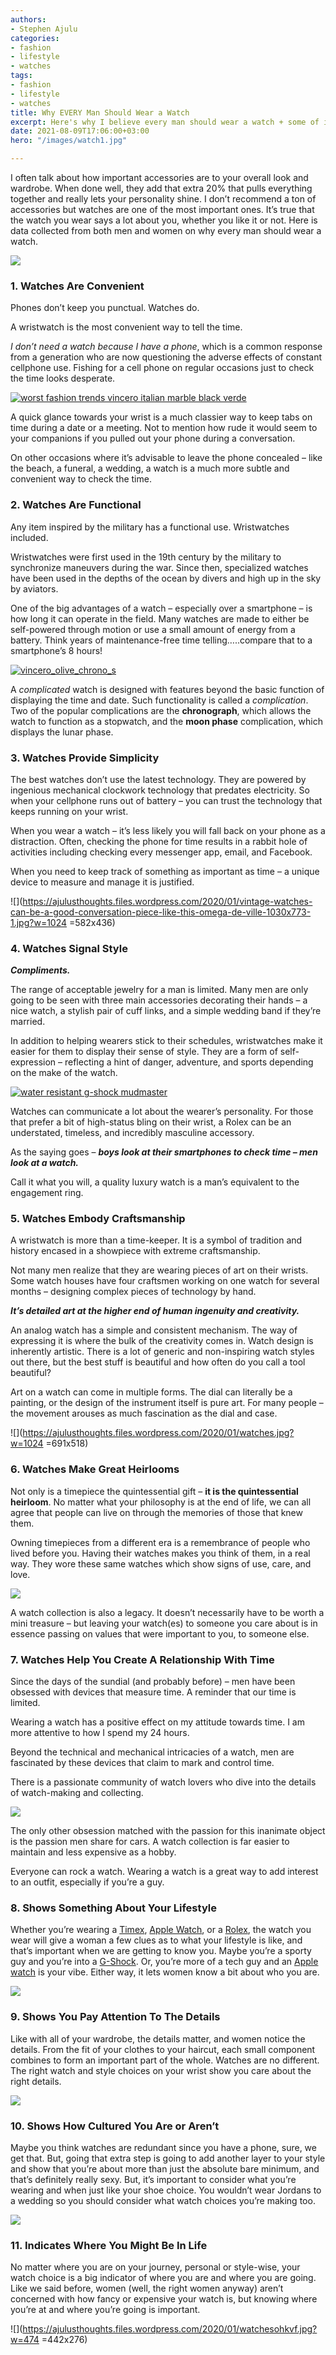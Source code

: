 ```yaml
---
authors:
- Stephen Ajulu
categories:
- fashion
- lifestyle
- watches
tags:
- fashion
- lifestyle
- watches
title: Why EVERY Man Should Wear a Watch
excerpt: Here's why I believe every man should wear a watch + some of it's benefits
date: 2021-08-09T17:06:00+03:00
hero: "/images/watch1.jpg"

---
```

I often talk about how important accessories are to your overall look and wardrobe. When done well, they add that extra 20% that pulls everything together and really lets your personality shine. I don’t recommend a ton of accessories but watches are one of the most important ones. It’s true that the watch you wear says a lot about you, whether you like it or not. Here is data collected from both men and women on why every man should wear a watch.

![](https://ajulusthoughts.files.wordpress.com/2020/01/oniakna.jpg?w=1024)

### 1. Watches Are Convenient

Phones don’t keep you punctual. Watches do.

A wristwatch is the most convenient way to tell the time.

_I don’t need a watch because I have a phone_, which is a common response from a generation who are now questioning the adverse effects of constant cellphone use. Fishing for a cell phone on regular occasions just to check the time looks desperate.

[![worst fashion trends vincero italian marble black verde](https://www.realmenrealstyle.com/wp-content/uploads/2019/01/worst-fashion-trends-vincero-italian-marble-black-verde.jpg)](https://vincerowatches.com/products/marble-black-verde)

A quick glance towards your wrist is a much classier way to keep tabs on time during a date or a meeting. Not to mention how rude it would seem to your companions if you pulled out your phone during a conversation.

On other occasions where it’s advisable to leave the phone concealed – like the beach, a funeral, a wedding, a watch is a much more subtle and convenient way to check the time.

### 2. Watches Are Functional

Any item inspired by the military has a functional use. Wristwatches included.

Wristwatches were first used in the 19th century by the military to synchronize maneuvers during the war. Since then, specialized watches have been used in the depths of the ocean by divers and high up in the sky by aviators.

One of the big advantages of a watch – especially over a smartphone – is how long it can operate in the field. Many watches are made to either be self-powered through motion or use a small amount of energy from a battery. Think years of maintenance-free time telling…..compare that to a smartphone’s 8 hours!

[![vincero_olive_chrono_s](https://www.realmenrealstyle.com/wp-content/uploads/2018/10/vincero_olive_chrono_s.jpg)](https://vincerowatches.com/)

A _complicated_ watch is designed with features beyond the basic function of displaying the time and date. Such functionality is called a _complication_. Two of the popular complications are the **chronograph**, which allows the watch to function as a stopwatch, and the **moon phase** complication, which displays the lunar phase.

### 3. Watches Provide Simplicity

The best watches don’t use the latest technology. They are powered by ingenious mechanical clockwork technology that predates electricity. So when your cellphone runs out of battery – you can trust the technology that keeps running on your wrist.

When you wear a watch – it’s less likely you will fall back on your phone as a distraction. Often, checking the phone for time results in a rabbit hole of activities including checking every messenger app, email, and Facebook.

When you need to keep track of something as important as time – a unique device to measure and manage it is justified.

![](https://ajulusthoughts.files.wordpress.com/2020/01/vintage-watches-can-be-a-good-conversation-piece-like-this-omega-de-ville-1030x773-1.jpg?w=1024 =582x436)

### 4. Watches Signal Style

**_Compliments._**

The range of acceptable jewelry for a man is limited. Many men are only going to be seen with three main accessories decorating their hands – a nice watch, a stylish pair of cuff links, and a simple wedding band if they’re married.

In addition to helping wearers stick to their schedules, wristwatches make it easier for them to display their sense of style. They are a form of self-expression – reflecting a hint of danger, adventure, and sports depending on the make of the watch.

[![water resistant g-shock mudmaster](https://www.realmenrealstyle.com/wp-content/uploads/water-resistant-g-shock-mudmaster.jpg)](https://www.gshock.com/collections/master-of-g/mudmaster-GG1000)

Watches can communicate a lot about the wearer’s personality. For those that prefer a bit of high-status bling on their wrist, a Rolex can be an understated, timeless, and incredibly masculine accessory.

As the saying goes – **_boys look at their smartphones to check time – men look at a watch._**

Call it what you will, a quality luxury watch is a man’s equivalent to the engagement ring.

### 5. Watches Embody Craftsmanship

A wristwatch is more than a time-keeper. It is a symbol of tradition and history encased in a showpiece with extreme craftsmanship.

Not many men realize that they are wearing pieces of art on their wrists. Some watch houses have four craftsmen working on one watch for several months – designing complex pieces of technology by hand.

**_It’s detailed art at the higher end of human ingenuity and creativity._**

An analog watch has a simple and consistent mechanism. The way of expressing it is where the bulk of the creativity comes in. Watch design is inherently artistic. There is a lot of generic and non-inspiring watch styles out there, but the best stuff is beautiful and how often do you call a tool beautiful?

Art on a watch can come in multiple forms. The dial can literally be a painting, or the design of the instrument itself is pure art. For many people – the movement arouses as much fascination as the dial and case.

![](https://ajulusthoughts.files.wordpress.com/2020/01/watches.jpg?w=1024 =691x518)

### 6. Watches Make Great Heirlooms

Not only is a timepiece the quintessential gift – **it is the quintessential heirloom**. No matter what your philosophy is at the end of life, we can all agree that people can live on through the memories of those that knew them.

Owning timepieces from a different era is a remembrance of people who lived before you. Having their watches makes you think of them, in a real way. They wore these same watches which show signs of use, care, and love.

![](https://ajulusthoughts.files.wordpress.com/2020/01/watchsvcev.jpg?w=1024)

A watch collection is also a legacy. It doesn’t necessarily have to be worth a mini treasure – but leaving your watch(es) to someone you care about is in essence passing on values that were important to you, to someone else.

### 7. Watches Help You Create A Relationship With Time

Since the days of the sundial (and probably before) – men have been obsessed with devices that measure time. A reminder that our time is limited.

Wearing a watch has a positive effect on my attitude towards time. I am more attentive to how I spend my 24 hours.

Beyond the technical and mechanical intricacies of a watch, men are fascinated by these devices that claim to mark and control time.

There is a passionate community of watch lovers who dive into the details of watch-making and collecting.

![](https://ajulusthoughts.files.wordpress.com/2020/01/kjgj.jpg?w=1024)

The only other obsession matched with the passion for this inanimate object is the passion men share for cars. A watch collection is far easier to maintain and less expensive as a hobby.

Everyone can rock a watch. Wearing a watch is a great way to add interest to an outfit, especially if you’re a guy.

### 8. Shows Something About Your Lifestyle

Whether you’re wearing a [Timex](https://www.timex.com/), [Apple Watch](https://ashleyweston.com/mens-essentials-accessories/are-smartwatches-fashionable/), or a [Rolex](https://www.bobswatches.com/?gclid=EAIaIQobChMI55nAwOqU5QIVl9hkCh0VlQoUEAAYASAAEgI0y_D_BwE), the watch you wear will give a woman a few clues as to what your lifestyle is like, and that’s important when we are getting to know you. Maybe you’re a sporty guy and you’re into a [G-Shock](https://www.gshock.com/). Or, you’re more of a tech guy and an [Apple watch](https://www.apple.com/watch/) is your vibe. Either way, it lets women know a bit about who you are.

![](https://ashleyweston.com/wp-content/uploads/2017/02/NATO-Strap-Watches-Ashley-Weston.jpg)

### 9. Shows You Pay Attention To The Details

Like with all of your wardrobe, the details matter, and women notice the details. From the fit of your clothes to your haircut, each small component combines to form an important part of the whole. Watches are no different. The right watch and style choices on your wrist show you care about the right details.

![](https://ashleyweston.com/wp-content/uploads/2019/10/watch-1.jpg)

### 10. Shows How Cultured You Are or Aren’t

Maybe you think watches are redundant since you have a phone, sure, we get that. But, going that extra step is going to add another layer to your style and show that you’re about more than just the absolute bare minimum, and that’s definitely really sexy. But, it’s important to consider what you’re wearing and when just like your shoe choice. You wouldn’t wear Jordans to a wedding so you should consider what watch choices you’re making too.

![](https://ashleyweston.com/wp-content/uploads/2019/10/watch-2.jpg)

### 11. Indicates Where You Might Be In Life

No matter where you are on your journey, personal or style-wise, your watch choice is a big indicator of where you are and where you are going. Like we said before, women (well, the right women anyway) aren’t concerned with how fancy or expensive your watch is, but knowing where you’re at and where you’re going is important.

![](https://ajulusthoughts.files.wordpress.com/2020/01/watchesohkvf.jpg?w=474 =442x276)
